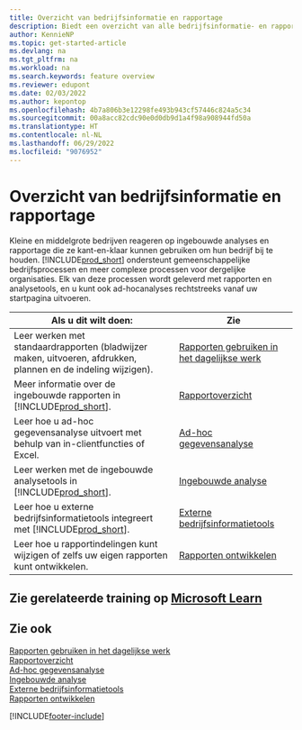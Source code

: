 ```yaml
---
title: Overzicht van bedrijfsinformatie en rapportage
description: Biedt een overzicht van alle bedrijfsinformatie- en rapportagefuncties die worden ondersteund in het Business Central-product.
author: KennieNP
ms.topic: get-started-article
ms.devlang: na
ms.tgt_pltfrm: na
ms.workload: na
ms.search.keywords: feature overview
ms.reviewer: edupont
ms.date: 02/03/2022
ms.author: kepontop
ms.openlocfilehash: 4b7a806b3e12298fe493b943cf57446c824a5c34
ms.sourcegitcommit: 00a8acc82cdc90e0d0db9d1a4f98a908944fd50a
ms.translationtype: HT
ms.contentlocale: nl-NL
ms.lasthandoff: 06/29/2022
ms.locfileid: "9076952"
---
```

# <a name="business-intelligence-and-reporting-overview"></a>Overzicht van bedrijfsinformatie en rapportage

Kleine en middelgrote bedrijven reageren op ingebouwde analyses en rapportage die ze kant-en-klaar kunnen gebruiken om hun bedrijf bij te houden. [!INCLUDE[prod_short](includes/prod_short.md)] ondersteunt gemeenschappelijke bedrijfsprocessen en meer complexe processen voor dergelijke organisaties. Elk van deze processen wordt geleverd met rapporten en analysetools, en u kunt ook ad-hocanalyses rechtstreeks vanaf uw startpagina uitvoeren.  

| Als u dit wilt doen: | Zie |
| --- | --- |
| Leer werken met standaardrapporten (bladwijzer maken, uitvoeren, afdrukken, plannen en de indeling wijzigen). | [Rapporten gebruiken in het dagelijkse werk](reports-use-reports.md) |
| Meer informatie over de ingebouwde rapporten in [!INCLUDE[prod_short](includes/prod_short.md)]. |[Rapportoverzicht](reports-available-reports.md)|
| Leer hoe u ad-hoc gegevensanalyse uitvoert met behulp van in-clientfuncties of Excel. | [Ad-hoc gegevensanalyse](reports-adhoc-analysis.md) |
| Leer werken met de ingebouwde analysetools in [!INCLUDE[prod_short](includes/prod_short.md)].| [Ingebouwde analyse](reports-built-in-analytics.md) |
| Leer hoe u externe bedrijfsinformatietools integreert met [!INCLUDE[prod_short](includes/prod_short.md)].| [Externe bedrijfsinformatietools](reports-external-analysis.md) |
|Leer hoe u rapportindelingen kunt wijzigen of zelfs uw eigen rapporten kunt ontwikkelen. |[Rapporten ontwikkelen](reports-develop-reports.md)|

## <a name="see-related-training-at-microsoft-learn"></a>Zie gerelateerde training op [Microsoft Learn](/learn/paths/setup-reporting-dynamics-365-business-central/)

## <a name="see-also"></a>Zie ook

[Rapporten gebruiken in het dagelijkse werk](reports-use-reports.md)  
[Rapportoverzicht](reports-available-reports.md)  
[Ad-hoc gegevensanalyse](reports-adhoc-analysis.md)  
[Ingebouwde analyse](reports-built-in-analytics.md)  
[Externe bedrijfsinformatietools](reports-external-analysis.md)  
[Rapporten ontwikkelen](reports-develop-reports.md)  


[!INCLUDE[footer-include](includes/footer-banner.md)]